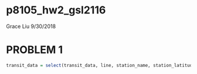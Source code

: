 p8105\_hw2\_gsl2116
================
Grace Liu
9/30/2018

PROBLEM 1
=========

``` r
transit_data = select(transit_data, line, station_name, station_latitude, route1:route11, entry, entrance_type, vending, ada)
```

